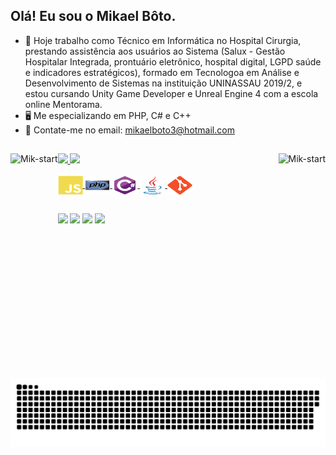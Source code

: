 ## Olá! Eu sou o Mikael Bôto.

- 💼 Hoje trabalho como Técnico em Informática no Hospital Cirurgia, prestando assistência aos usuários ao Sistema (Salux - Gestão Hospitalar Integrada, prontuário eletrônico, hospital digital, LGPD saúde e indicadores estratégicos), formado em Tecnologoa em Análise e Desenvolvimento de Sistemas na instituição UNINASSAU 2019/2, e estou cursando Unity Game Developer e Unreal Engine 4 com a escola online Mentorama.
- 🖥️ Me especializando em PHP, C# e C++
- 📧 Contate-me no email: mikaelboto3@hotmail.com


##

<div>
  <a href="https://github.com/mikaelboto">
    <img align="left" height="250em" alt="Mik-start" src="https://c.tenor.com/3jX6KAj5dxMAAAAC/destiny-game-play.gif">
  <img height="180em" src="https://github-readme-stats.vercel.app/api?username=mikaelboto&show_icons=true&theme=great-gatsby&include_all_commits=true&count_private=true"/>
  <img height="180em" src="https://github-readme-stats.vercel.app/api/top-langs/?username=mikaelboto&layout=compact&langs_count=7&theme=great-gatsby"/>
    <img align="right" height="360em" alt="Mik-start" src="https://thumbs.gfycat.com/AnnualForcefulAsiansmallclawedotter-size_restricted.gif">
</div>
  
<div style="display: inline_block"><br>
  <img align="center" alt="Mik-Js" height="30" width="40" src="https://raw.githubusercontent.com/devicons/devicon/master/icons/javascript/javascript-plain.svg">
  <img align="center" alt="Mik-cp" height="30" width="40" src="https://raw.githubusercontent.com/devicons/devicon/master/icons/php/php-original.svg">
  <img align="center" alt="Mik-csh" height="30" width="40" src="https://raw.githubusercontent.com/devicons/devicon/master/icons/csharp/csharp-original.svg">
  <img align="center" alt="Mik-java" height="30" width="40" src="https://raw.githubusercontent.com/devicons/devicon/master/icons/java/java-original.svg">
  <img align="center" alt="Mik-Git" height="30" width="40"
src="https://raw.githubusercontent.com/devicons/devicon/master/icons/git/git-original.svg">  
 
</div>
  
  ##
  
<div> 
  <a href="https://www.instagram.com/shadowboto/" target="_blank"><img src="https://img.shields.io/badge/-Instagram-%23E4405F?style=for-the-badge&logo=instagram&logoColor=white" target="_blank"></a>
 <a href="https://discord.gg/Bôto#7274" target="_blank"><img src="https://img.shields.io/badge/Discord-7289DA?style=for-the-badge&logo=discord&logoColor=white" target="_blank"></a> 
  <a href = "mailto:mikaelboto3@hotmail.com"><img src="https://img.shields.io/badge/-EMAIL-%23333?style=for-the-badge&logo=gmail&logoColor=white" target="_blank"></a>
  <a href="https://www.linkedin.com/in/mikael-bôto-b6a6231b1/" target="_blank"><img src="https://img.shields.io/badge/-LinkedIn-%230077B5?style=for-the-badge&logo=linkedin&logoColor=white" target="_blank"></a> 
 
  ![Snake animation](https://github.com/mikaelboto/mikaelboto/blob/output/github-contribution-grid-snake.svg)
</div>
